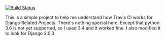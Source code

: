 [![Build Status](https://travis-ci.org/malep2007/test2.svg?branch=master)](https://travis-ci.org/malep2007/test2)

This is a simple project to help me understand how Travis CI works for Django Related Projects. There's nothing special here.
Except that python 3.6 is not yet supported, so I used 3.4 and it worked fine. I also modified it to look for Django 2.0.3